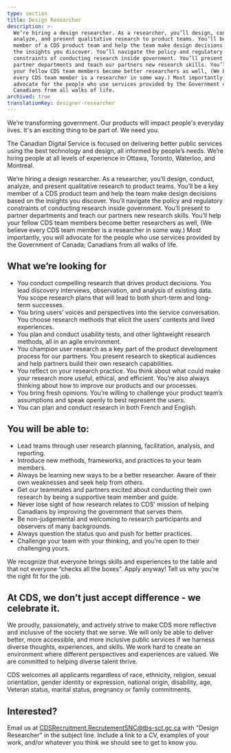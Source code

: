 ```yaml
---
type: section
title: Design Researcher
description: >-
  We’re hiring a design researcher. As a researcher, you’ll design, conduct,
  analyze, and present qualitative research to product teams. You’ll be a key
  member of a CDS product team and help the team make design decisions based on
  the insights you discover. You’ll navigate the policy and regulatory
  constraints of conducting research inside government. You’ll present to
  partner departments and teach our partners new research skills. You’ll help
  your fellow CDS team members become better researchers as well, (We believe
  every CDS team member is a researcher in some way.) Most importantly, you will
  advocate for the people who use services provided by the Government of Canada;
  Canadians from all walks of life.
archived: true
translationKey: designer-researcher
---
```

We’re transforming government. Our products will impact people's everyday lives. It's an exciting thing to be part of. We need you.

The Canadian Digital Service is focused on delivering better public services using the best technology and design, all informed by people’s needs. We’re hiring people at all levels of experience in Ottawa, Toronto, Waterloo, and Montreal.

We’re hiring a design researcher. As a researcher, you’ll design, conduct, analyze, and present qualitative research to product teams. You’ll be a key member of a CDS product team and help the team make design decisions based on the insights you discover. You’ll navigate the policy and regulatory constraints of conducting research inside government. You’ll present to partner departments and teach our partners new research skills. You’ll help your fellow CDS team members become better researchers as well, (We believe every CDS team member is a researcher in some way.) Most importantly, you will advocate for the people who use services provided by the Government of Canada; Canadians from all walks of life.

## What we’re looking for

* You conduct compelling research that drives product decisions. You lead discovery interviews, observation, and analysis of existing data. You scope research plans that will lead to both short-term and long-term successes. 
* You bring users’ voices and perspectives into the service conversation. You choose research methods that elicit the users’ contexts and lived experiences. 
* You plan and conduct usability tests, and other lightweight research methods, all in an agile environment.
* You champion user research as a key part of the product development process for our partners. You present research to skeptical audiences and help partners build their own research capabilities.
* You reflect on your research practice. You think about what could make your research more useful, ethical, and efficient. You’re also always thinking about how to improve our products and our processes.
* You bring fresh opinions. You’re willing to challenge your product team’s assumptions and speak openly to best represent the users. 
* You can plan and conduct research in both French and English.

## You will be able to:

* Lead teams through user research planning, facilitation, analysis, and reporting.
* Introduce new methods, frameworks, and practices to your team members.
* Always be learning new ways to be a better researcher. Aware of their own weaknesses and seek help from others.
* Get our teammates and partners excited about conducting their own research by being a supportive team member and guide.
* Never lose sight of how research relates to CDS' mission of helping Canadians by improving the government that serves them.
* Be non-judgemental and welcoming to research participants and observers of many backgrounds.
* Always question the status quo and push for better practices.
* Challenge your team with your thinking, and you’re open to their challenging yours.

We recognize that everyone brings skills and experiences to the table and that not everyone “checks all the boxes”. Apply anyway! Tell us why you’re the right fit for the job.

## At CDS, we don’t just accept difference - we celebrate it. 

We proudly, passionately, and actively strive to make CDS more reflective and inclusive of the society that we serve. We will only be able to deliver better, more accessible, and more inclusive public services if we harness diverse thoughts, experiences, and skills. We work hard to create an environment where different perspectives and experiences are valued. We are committed to helping diverse talent thrive.

CDS welcomes all applicants regardless of race, ethnicity, religion, sexual orientation, gender identity or expression, national origin, disability, age, Veteran status, marital status, pregnancy or family commitments.

## Interested?

Email us at [CDSRecruitment.RecrutementSNC@tbs-sct.gc.ca](mailto:CDSRecruitment.RecrutementSNC@tbs-sct.gc.ca) with "Design Researcher" in the subject line. Include a link to a CV, examples of your work, and/or whatever you think we should see to get to know you.

